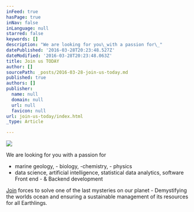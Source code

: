 ```yaml
---
inFeed: true
hasPage: true
inNav: false
inLanguage: null
starred: false
keywords: []
description: "We are looking for you\_with a passion for\_"
datePublished: '2016-03-28T20:23:48.527Z'
dateModified: '2016-03-28T20:23:48.063Z'
title: Join us TODAY
author: []
sourcePath: _posts/2016-03-28-join-us-today.md
published: true
authors: []
publisher:
  name: null
  domain: null
  url: null
  favicon: null
url: join-us-today/index.html
_type: Article

---
```

![](https://the-grid-user-content.s3-us-west-2.amazonaws.com/b4ad9a0a-63f7-4060-b25e-3533c6849538.jpg)

We are looking for you with a passion for 

* marine geology, - biology, -chemistry, - physics
* data science, artificial intelligence, statistical data analytics, software Front end - & Backend development 

[Join][0] forces to solve one of the last mysteries on our planet - Demystifying the worlds ocean and ensuring a sustainable management of its resources for all Earthlings. 

[0]: carsten@moonwalk.me